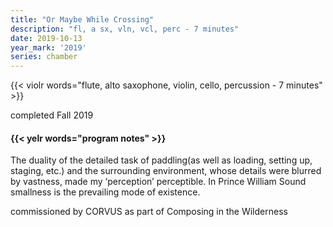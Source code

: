 ```yaml
---
title: "Or Maybe While Crossing"
description: "fl, a sx, vln, vcl, perc - 7 minutes"
date: 2019-10-13
year_mark: '2019'
series: chamber
---
```


{{< violr words="flute, alto saxophone, violin, cello, percussion - 7 minutes" >}}

completed Fall 2019

#### {{< yelr words="program notes" >}}
The duality of the detailed task of paddling(as well as loading, setting up, staging, etc.) and the surrounding
environment, whose details were blurred by vastness, made my ‘perception’ perceptible. In Prince William Sound
smallness is the prevailing mode of existence.

commissioned by CORVUS as part of Composing in the Wilderness
